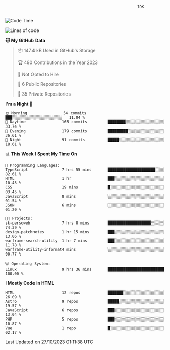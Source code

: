 ```text
                                                          IDK
                                       
```

<!--START_SECTION:waka-->
![Code Time](http://img.shields.io/badge/Code%20Time-85%20hrs%2058%20mins-blue)

![Lines of code](https://img.shields.io/badge/From%20Hello%20World%20I%27ve%20Written-134.8%20thousand%20lines%20of%20code-blue)

**🐱 My GitHub Data** 

> 📦 147.4 kB Used in GitHub's Storage 
 > 
> 🏆 490 Contributions in the Year 2023
 > 
> 🚫 Not Opted to Hire
 > 
> 📜 6 Public Repositories 
 > 
> 🔑 35 Private Repositories 
 > 
**I'm a Night 🦉** 

```text
🌞 Morning                54 commits          ███░░░░░░░░░░░░░░░░░░░░░░   11.04 % 
🌆 Daytime                165 commits         ████████░░░░░░░░░░░░░░░░░   33.74 % 
🌃 Evening                179 commits         █████████░░░░░░░░░░░░░░░░   36.61 % 
🌙 Night                  91 commits          █████░░░░░░░░░░░░░░░░░░░░   18.61 % 
```


📊 **This Week I Spent My Time On** 

```text
💬 Programming Languages: 
TypeScript               7 hrs 55 mins       █████████████████████░░░░   82.61 % 
HTML                     1 hr                ███░░░░░░░░░░░░░░░░░░░░░░   10.43 % 
CSS                      19 mins             █░░░░░░░░░░░░░░░░░░░░░░░░   03.45 % 
JavaScript               8 mins              ░░░░░░░░░░░░░░░░░░░░░░░░░   01.54 % 
JSON                     6 mins              ░░░░░░░░░░░░░░░░░░░░░░░░░   01.20 % 

🐱‍💻 Projects: 
sk-persoweb              7 hrs 8 mins        ███████████████████░░░░░░   74.39 % 
design-patchnotes        1 hr 15 mins        ███░░░░░░░░░░░░░░░░░░░░░░   13.06 % 
warframe-search-utility  1 hr 7 mins         ███░░░░░░░░░░░░░░░░░░░░░░   11.78 % 
warframe-utility-informat4 mins              ░░░░░░░░░░░░░░░░░░░░░░░░░   00.77 % 

💻 Operating System: 
Linux                    9 hrs 36 mins       █████████████████████████   100.00 % 
```

**I Mostly Code in HTML** 

```text
HTML                     12 repos            ███████░░░░░░░░░░░░░░░░░░   26.09 % 
Astro                    9 repos             █████░░░░░░░░░░░░░░░░░░░░   19.57 % 
JavaScript               6 repos             ███░░░░░░░░░░░░░░░░░░░░░░   13.04 % 
PHP                      5 repos             ███░░░░░░░░░░░░░░░░░░░░░░   10.87 % 
Vue                      1 repo              █░░░░░░░░░░░░░░░░░░░░░░░░   02.17 % 
```




 Last Updated on 27/10/2023 01:11:38 UTC
<!--END_SECTION:waka-->
